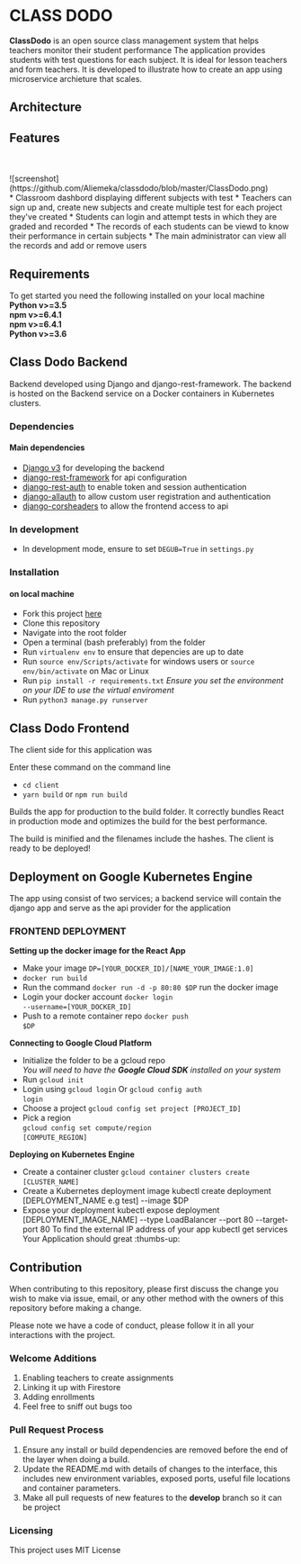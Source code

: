 # CLASS DODO
**ClassDodo** is an open source class management system that helps teachers monitor their student performance
The application provides students with test questions for each subject. It is ideal for lesson teachers and form teachers. It
is developed to illustrate how to create an app using microservice archieture that scales.

## Architecture


## Features
<br>
<br>
![screenshot](https://github.com/Aliemeka/classdodo/blob/master/ClassDodo.png)
<br>
* Classroom dashbord displaying different subjects with test
* Teachers can sign up and, create new subjects and create multiple test for each project they've created
* Students can login and attempt tests in which they are graded and recorded
* The records of each students can be viewd to know their performance in certain subjects
* The main administrator can view all the records and add or remove users

## Requirements
To get started you need the following installed on your local machine<br>
**Python v>=3.5** <br>
**npm v>=6.4.1** <br>
**npm v>=6.4.1** <br>
**Python v>=3.6**

## Class Dodo Backend
Backend developed using Django and django-rest-framework. The backend is hosted on the Backend service on a Docker containers
in Kubernetes clusters.

### Dependencies
#### Main dependencies
* [Django v3](https://docs.djangoproject.com/en/3.0/ "Django") for developing the backend
* [django-rest-framework](https://www.django-rest-framework.org/ "django-rest-framework") for api configuration
* [django-rest-auth](https://django-rest-auth.readthedocs.io/en/latest/ "django-rest-auth") to enable token and session authentication
* [django-allauth](https://django-allauth.readthedocs.io/en/latest/installation.html "django-allauth") to allow custom user registration and authentication
* [django-corsheaders](https://github.com/adamchainz/django-cors-headers "django-corsheaders") to allow the frontend access to api

### In development
* In development mode, ensure to set <code>DEGUB=True</code> in <code>settings.py</code>

### Installation 
#### on local machine
* Fork this project [here](https://github.com/Aliemeka/classdodo "here")
* Clone this repository 
* Navigate into the root folder
* Open a terminal (bash preferably) from the folder
* Run <code>virtualenv env</code> to ensure that depencies are up to date
* Run <code>source env/Scripts/activate</code> for windows users or <code>source env/bin/activate</code> on Mac or Linux
* Run <code>pip install -r requirements.txt</code> *Ensure you set the environment on your IDE to use the virtual enviroment*
* Run <code>python3 manage.py runserver</code>


## Class Dodo Frontend
The client side for this application was

Enter these command on the command line
* <code>cd client</code>
* <code>yarn build</code> or <code>npm run build</code>

Builds the app for production to the build folder.
It correctly bundles React in production mode and optimizes the build for the best performance.

The build is minified and the filenames include the hashes.
The client is ready to be deployed!

## Deployment on Google Kubernetes Engine
The app using consist of two services; a backend service will contain the django app and serve as the api provider for the application



### FRONTEND DEPLOYMENT
**Setting up the docker image for the React App**
* Make your image <code>DP=[YOUR_DOCKER_ID]/[NAME_YOUR_IMAGE:1.0]</code>
* <code>docker run build</code>
* Run the command
<code>docker run -d -p 80:80 $DP</code> run the docker image
* Login your docker account <code>docker login --username=[YOUR_DOCKER_ID]</code>
* Push to a remote container repo <code>docker push $DP</code><br>

**Connecting to Google Cloud Platform**
* Initialize the folder to be a gcloud repo <br> *You will need to have the **Google Cloud SDK** installed on your system*
* Run <code>gcloud init</code>
* Login using <code>gcloud login</code> Or <code>gcloud config auth login</code>
* Choose a project <code>gcloud config set project [PROJECT_ID]</code> <br>
* Pick a region<br>
 <code>gcloud config set compute/region [COMPUTE_REGION]</code><br>

**Deploying on Kubernetes Engine**
* Create a container cluster
<code>gcloud container clusters create [CLUSTER_NAME]</code>
* Create a Kubernetes deployment image
kubectl create deployment [DEPLOYMENT_NAME e.g test] --image $DP
* Expose your deployment
kubectl expose deployment [DEPLOYMENT_IMAGE_NAME] --type LoadBalancer --port 80 --target-port 80
To find the external IP address of your app
kubectl get services
Your Application should great
:thumbs-up:

## Contribution
When contributing to this repository, please first discuss the change you wish to make via issue,
email, or any other method with the owners of this repository before making a change. 

Please note we have a code of conduct, please follow it in all your interactions with the project.

### Welcome Additions
1. Enabling teachers to create assignments
2. Linking it up with Firestore
3. Adding enrollments
4. Feel free to sniff out bugs too

### Pull Request Process
1. Ensure any install or build dependencies are removed before the end of the layer when doing a 
   build.
2. Update the README.md with details of changes to the interface, this includes new environment 
   variables, exposed ports, useful file locations and container parameters.
3. Make all pull requests of new features to the **develop** branch so it can be project



### Licensing
This project uses MIT License
